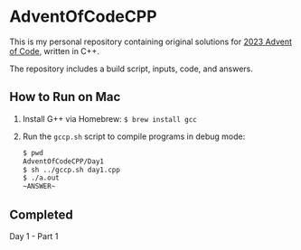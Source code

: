 # AdventOfCodeCPP

This is my personal repository containing original solutions for [2023 Advent of Code](https://adventofcode.com/2023/about), written in C++.

The repository includes a build script, inputs, code, and answers.

## How to Run on Mac
1. Install G++ via Homebrew: `$ brew install gcc`
2. Run the `gccp.sh` script to compile programs in debug mode:

   ```bash
   $ pwd
   AdventOfCodeCPP/Day1
   $ sh ../gccp.sh day1.cpp
   $ ./a.out
   ~ANSWER~

## Completed
Day 1 - Part 1
